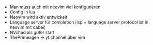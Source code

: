 - Man muss auch mit neovim viel konfigurieren
- Config in lua
- Neovim wird aktiv entwickelt
- Language server für completion (lsp = language server protocol ist in neovim mit dabei)
- NVchad als guter start
- ThePrimeagen -> yt channel über vim
